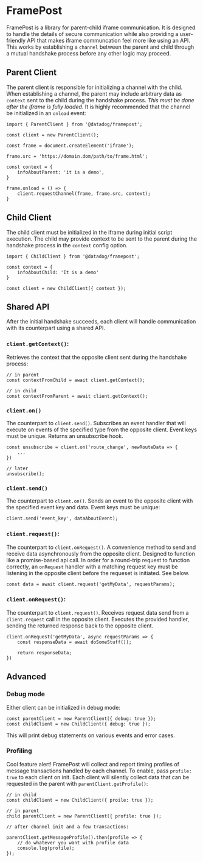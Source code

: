 # FramePost

FramePost is a library for parent-child iframe communication. It is designed to handle the details of secure communication while also providing a user-friendly API that makes iframe communcation feel more like using an API. This works by establishing a `channel` between the parent and child through a mutual handshake process before any other logic may proceed.

## Parent Client

The parent client is responsible for initializing a channel with the child. When establishing a channel, the parent may include arbitrary data as `context` sent to the child during the handshake process. _This must be done after the iframe is fully loaded_. It is highly recommended that the channel be initialized in an `onload` event:

```
import { ParentClient } from '@datadog/framepost';

const client = new ParentClient();

const frame = document.createElement('iframe');

frame.src = 'https://domain.dom/path/to/frame.html';

const context = {
    infoAboutParent: 'it is a demo',
}

frame.onload = () => {
    client.requestChannel(frame, frame.src, context);
}
```

## Child Client

The child client must be initialized in the iframe during initial script execution. The child may provide context to be sent to the parent during the handshake process in the `context` config option.

```
import { ChildClient } from '@datadog/framepost';

const context = {
    infoAboutChild: 'It is a demo'
}

const client = new ChildClient({ context });
```

## Shared API

After the initial handshake succeeds, each client will handle communication with its counterpart using a shared API.

### `client.getContext()`:

Retrieves the context that the opposite client sent during the handshake process:

```
// in parent
const contextFromChild = await client.getContext();

// in child
const contextFromParent = await client.getContext();
```

### `client.on()`

The counterpart to `client.send()`. Subscribes an event handler that will execute on events of the specified type from the opposite client. Event keys must be unique. Returns an unsubscribe hook.

```
const unsubscribe = client.on('route_change', newRouteData => {
    ...
})

// later
unsubscribe();
```

### `client.send()`

The counterpart to `client.on()`. Sends an event to the opposite client with the specified event key and data. Event keys must be unique:

```
client.send('event_key', dataAboutEvent);
```

### `client.request()`:

The counterpart to `client.onRequest()`. A convenience method to send and receive data asynchronously from the opposite client. Designed to function like a promise-based api call. In order for a round-trip request to function correctly, an `onRequest` handler with a matching request key must be listening in the opposite client before the requeset is initiated. See below.

```
const data = await client.request('getMyData', requestParams);

```

### `client.onRequest()`:

The counterpart to `client.request()`. Receives request data send from a `client.request` call in the opposite client. Executes the provided handler, sending the returned response back to the opposite client.

```
client.onRequest('getMyData', async requestParams => {
    const responseData = await doSomeStuff());

    return responseData;
})
```

## Advanced

### Debug mode

Either client can be initialized in debug mode:

```
const parentClient = new ParentClient({ debug: true });
const childClient = new ChildClient({ debug: true });
```

This will print debug statements on various events and error cases.

### Profiling

Cool feature alert! FramePost will collect and report timing profiles of message transactions handled by each channel. To enable, pass `profile: true` to each client on init. Each client will silently collect data that can be requested in the parent with `parentClient.getProfile()`:

```
// in child
const childClient = new ChildClient({ proile: true });

// in parent
child parentClient = new ParentClient({ profile: true });

// after channel init and a few transactions:

parentClient.getMessageProfile().then(profile => {
    // do whatever you want with profile data
    console.log(profile);
});

```
